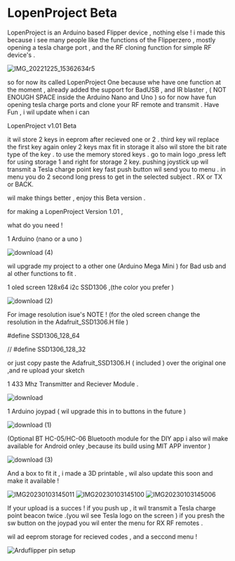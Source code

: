 # LopenProject Beta
LopenProject is an Arduino based Flipper device , nothing else !
i made this because i see many people like the functions of the Flipperzero ,
mostly opening a tesla charge port , and the RF cloning function for simple RF device's .

![IMG_20221225_15362634r5](https://user-images.githubusercontent.com/20719445/210774538-07f84027-da5c-4b93-aead-fa06398cc496.jpg)

so for now its called LopenProject One because whe have one function at the moment , 
already added the support for BadUSB , and IR blaster , ( NOT ENOUGH SPACE inside the Arduino Nano and Uno )
so for now have fun opening tesla charge ports and clone your RF remote and transmit .
Have Fun , i wil update when i can 


LopenProject v1.01 Beta

it wil store 2 keys in eeprom after recieved one or 2 .
third key wil replace the first key again onley 2 keys max fit in storage
it also wil store the bit rate type of the key .
to use the memory stored keys . go to main logo ,press left for using storage 1 and right for storage 2 key. 
pushing joystick up wil transmit a Tesla charge point key 
fast push button wil send you to menu .
in menu you do 2 second long press to get in the selected subject .
RX or TX or BACK.

wil make things better , enjoy this Beta version .


for making a LopenProject Version 1.01 ,

what do you need !

1 Arduino (nano or a uno ) 

![download (4)](https://user-images.githubusercontent.com/20719445/210767024-758f3b28-886a-4724-bd37-35992bebf89a.jpg)

wil upgrade my project to a other one (Arduino Mega Mini ) for Bad usb and al other functions to fit .

1 oled screen 128x64 i2c SSD1306 ,(the color you prefer )

![download (2)](https://user-images.githubusercontent.com/20719445/210766292-b1a1427d-084e-433c-b7e5-55eb19ebbd40.jpg)

For image resolution isue's 
NOTE ! (for the oled screen change the resolution in the Adafruit_SSD1306.H file )

   #define SSD1306_128_64   
   
//   #define SSD1306_128_32

or just copy paste the Adafruit_SSD1306.H ( included ) over the original one ,and re upload your sketch 


1 433 Mhz Transmitter and Reciever Module . 

![download](https://user-images.githubusercontent.com/20719445/210765297-00b1fe7e-c71d-4d87-af0a-19b12c4b3851.jpg)

1 Arduino joypad ( wil upgrade this in to buttons in the future )

![download (1)](https://user-images.githubusercontent.com/20719445/210766173-3ea37b9a-acb4-4f7b-8bef-a455aa8f3d12.jpg)

(Optional BT HC-05/HC-06 Bluetooth module for the DIY app i also wil make available for Android onley ,because its build using MIT APP inventor )

![download (3)](https://user-images.githubusercontent.com/20719445/210766449-b4e2159d-f46e-492d-b96a-377c3fd109bf.jpg)

And a box to fit it , i made a 3D printable , wil also update this soon and make it available !

![IMG20230103145011](https://user-images.githubusercontent.com/20719445/210771874-05d3b8c1-cf02-4feb-a99e-f5ced7c6b473.jpg)
![IMG20230103145100](https://user-images.githubusercontent.com/20719445/210772371-4cd14c2e-b175-4388-a8e2-bf5cbbd46beb.jpg)
![IMG20230103145006](https://user-images.githubusercontent.com/20719445/210772512-0f5f2d3b-8ad7-4d5a-8af6-e21a3cd9d274.jpg)


If your upload is a succes !
if you push up , it wil transmit a Tesla charge point beacon twice .(you wil see Tesla logo on the screen )
if you presh the sw button on the joypad you wil enter the menu for RX RF remotes .

wil ad eeprom storage for recieved codes , and a seccond menu !


![Arduflipper pin setup](https://user-images.githubusercontent.com/20719445/210862213-3f1c1e45-ea4c-42ae-8809-15828baefeb5.jpg)
